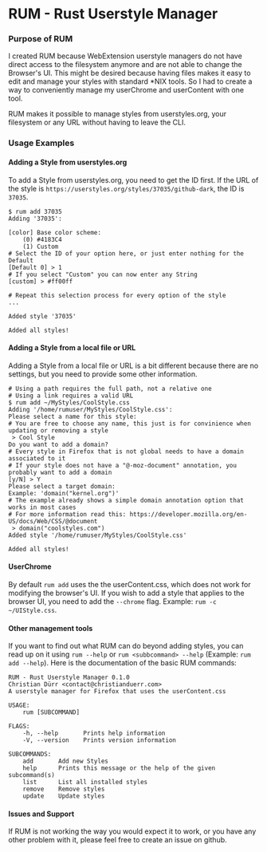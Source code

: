 # RUM - Rust Userstyle Manager

### Purpose of RUM

I created RUM because WebExtension userstyle managers do not have direct access to the filesystem anymore and are not able to change the Browser's UI. This might be desired because having files makes it easy to edit and manage your styles with standard *NIX tools. So I had to create a way to conveniently manage my userChrome and userContent with one tool.

RUM makes it possible to manage styles from userstyles.org, your filesystem or any URL without having to leave the CLI.

### Usage Examples

#### Adding a Style from userstyles.org

To add a Style from userstyles.org, you need to get the ID first. If the URL of the style is `https://userstyles.org/styles/37035/github-dark`, the ID is `37035`.

```
$ rum add 37035
Adding '37035':

[color] Base color scheme:
    (0) #4183C4
    (1) Custom
# Select the ID of your option here, or just enter nothing for the Default
[Default 0] > 1
# If you select "Custom" you can now enter any String
[custom] > #ff00ff

# Repeat this selection process for every option of the style
...

Added style '37035'

Added all styles!
```

#### Adding a Style from a local file or URL

Adding a Style from a local file or URL is a bit different because there are no settings, but you need to provide some other information.
```
# Using a path requires the full path, not a relative one
# Using a link requires a valid URL
$ rum add ~/MyStyles/CoolStyle.css
Adding '/home/rumuser/MyStyles/CoolStyle.css':
Please select a name for this style:
# You are free to choose any name, this just is for convinience when updating or removing a style
 > Cool Style
Do you want to add a domain?
# Every style in Firefox that is not global needs to have a domain associated to it
# If your style does not have a "@-moz-document" annotation, you probably want to add a domain
[y/N] > Y
Please select a target domain:
Example: 'domain("kernel.org")'
# The example already shows a simple domain annotation option that works in most cases
# For more information read this: https://developer.mozilla.org/en-US/docs/Web/CSS/@document
 > domain("coolstyles.com")
Added style '/home/rumuser/MyStyles/CoolStyle.css'

Added all styles!
```

#### UserChrome

By default `rum add` uses the the userContent.css, which does not work for modifying the browser's UI. If you wish to add a style that applies to the browser UI, you need to add the `--chrome` flag. Example: `rum -c ~/UIStyle.css`.

#### Other management tools

If you want to find out what RUM can do beyond adding styles, you can read up on it using `rum --help` or `rum <subbcommand> --help` (Example: `rum add --help`).
Here is the documentation of the basic RUM commands:

```
RUM - Rust Userstyle Manager 0.1.0
Christian Dürr <contact@christianduerr.com>
A userstyle manager for Firefox that uses the userContent.css

USAGE:
    rum [SUBCOMMAND]

FLAGS:
    -h, --help       Prints help information
    -V, --version    Prints version information

SUBCOMMANDS:
    add       Add new Styles
    help      Prints this message or the help of the given subcommand(s)
    list      List all installed styles
    remove    Remove styles
    update    Update styles
```

#### Issues and Support

If RUM is not working the way you would expect it to work, or you have any other problem with it, please feel free to create an issue on github.
